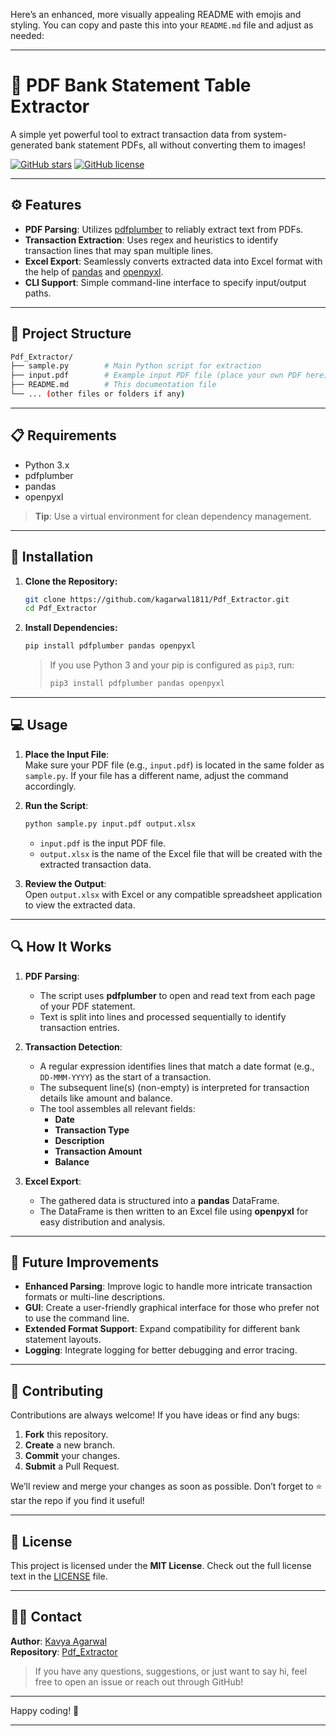 Here’s an enhanced, more visually appealing README with emojis and styling. You can copy and paste this into your `README.md` file and adjust as needed:

---

# 🏦 PDF Bank Statement Table Extractor

A simple yet powerful tool to extract transaction data from system-generated bank statement PDFs, all without converting them to images! 

[![GitHub stars](https://img.shields.io/github/stars/kagarwal1811/Pdf_Extractor.svg)](https://github.com/kagarwal1811/Pdf_Extractor/stargazers)
[![GitHub license](https://img.shields.io/badge/license-MIT-blue.svg)](./LICENSE)

---

## ⚙️ Features

- **PDF Parsing**: Utilizes [pdfplumber](https://github.com/jsvine/pdfplumber) to reliably extract text from PDFs.
- **Transaction Extraction**: Uses regex and heuristics to identify transaction lines that may span multiple lines.
- **Excel Export**: Seamlessly converts extracted data into Excel format with the help of [pandas](https://pandas.pydata.org/) and [openpyxl](https://openpyxl.readthedocs.io/en/stable/).
- **CLI Support**: Simple command-line interface to specify input/output paths.

---

## 📂 Project Structure

```bash
Pdf_Extractor/
├── sample.py        # Main Python script for extraction
├── input.pdf        # Example input PDF file (place your own PDF here)
├── README.md        # This documentation file
└── ... (other files or folders if any)
```

---

## 📋 Requirements

- Python 3.x
- pdfplumber
- pandas
- openpyxl

> **Tip**: Use a virtual environment for clean dependency management.

---

## 🚀 Installation

1. **Clone the Repository:**
   ```bash
   git clone https://github.com/kagarwal1811/Pdf_Extractor.git
   cd Pdf_Extractor
   ```

2. **Install Dependencies:**
   ```bash
   pip install pdfplumber pandas openpyxl
   ```
   > If you use Python 3 and your pip is configured as `pip3`, run:
   > ```bash
   > pip3 install pdfplumber pandas openpyxl
   > ```

---

## 💻 Usage

1. **Place the Input File**:  
   Make sure your PDF file (e.g., `input.pdf`) is located in the same folder as `sample.py`. If your file has a different name, adjust the command accordingly.

2. **Run the Script**:
   ```bash
   python sample.py input.pdf output.xlsx
   ```
   - `input.pdf` is the input PDF file.
   - `output.xlsx` is the name of the Excel file that will be created with the extracted transaction data.

3. **Review the Output**:  
   Open `output.xlsx` with Excel or any compatible spreadsheet application to view the extracted data.

---

## 🔍 How It Works

1. **PDF Parsing**:  
   - The script uses **pdfplumber** to open and read text from each page of your PDF statement.
   - Text is split into lines and processed sequentially to identify transaction entries.

2. **Transaction Detection**:
   - A regular expression identifies lines that match a date format (e.g., `DD-MMM-YYYY`) as the start of a transaction.
   - The subsequent line(s) (non-empty) is interpreted for transaction details like amount and balance.
   - The tool assembles all relevant fields:  
     - **Date**  
     - **Transaction Type**  
     - **Description**  
     - **Transaction Amount**  
     - **Balance**  

3. **Excel Export**:
   - The gathered data is structured into a **pandas** DataFrame.
   - The DataFrame is then written to an Excel file using **openpyxl** for easy distribution and analysis.

---

## 🌱 Future Improvements

- **Enhanced Parsing**: Improve logic to handle more intricate transaction formats or multi-line descriptions.
- **GUI**: Create a user-friendly graphical interface for those who prefer not to use the command line.
- **Extended Format Support**: Expand compatibility for different bank statement layouts.
- **Logging**: Integrate logging for better debugging and error tracing.

---

## 🤝 Contributing

Contributions are always welcome! If you have ideas or find any bugs:
1. **Fork** this repository.
2. **Create** a new branch.
3. **Commit** your changes.
4. **Submit** a Pull Request.

We’ll review and merge your changes as soon as possible. Don’t forget to ⭐ star the repo if you find it useful!

---

## 📝 License

This project is licensed under the **MIT License**. Check out the full license text in the [LICENSE](./LICENSE) file.

---

## 👨‍💻 Contact

**Author**: [Kavya Agarwal](https://github.com/kagarwal1811)  
**Repository**: [Pdf_Extractor](https://github.com/kagarwal1811/Pdf_Extractor/tree/master)

> If you have any questions, suggestions, or just want to say hi, feel free to open an issue or reach out through GitHub!

---

Happy coding! 🎉

---
